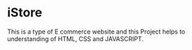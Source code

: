 # iStore
This is a type of E commerce website and this Project helps to understanding of HTML, CSS and JAVASCRIPT.
